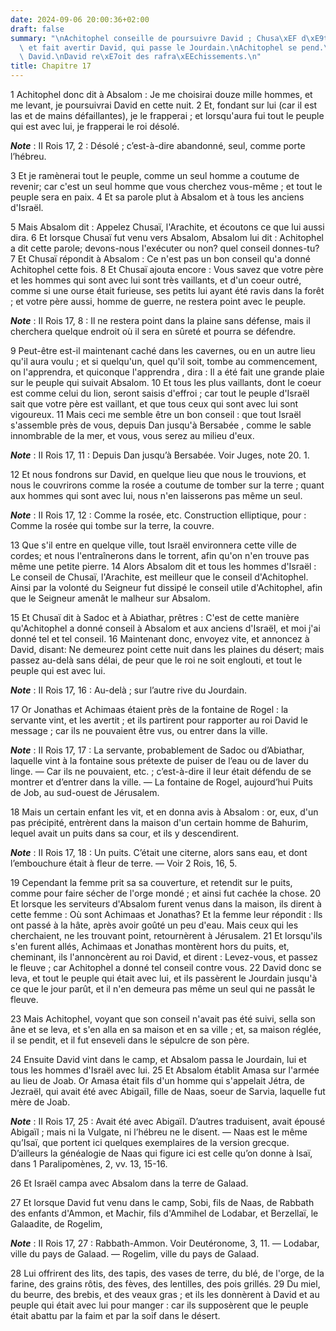 ```yaml
---
date: 2024-09-06 20:00:36+02:00
draft: false
summary: "\nAchitophel conseille de poursuivre David ; Chusa\xEF d\xE9truit ce conseil,\
  \ et fait avertir David, qui passe le Jourdain.\nAchitophel se pend.\nAbsalom poursuit\
  \ David.\nDavid re\xE7oit des rafra\xEEchissements.\n"
title: Chapitre 17
---
```





1 Achitophel donc dit à Absalom : Je me choisirai douze mille hommes, et me levant, je poursuivrai David en cette nuit. 2 Et, fondant sur lui (car il est las et de mains défaillantes), je le frapperai ; et lorsqu'aura fui tout le peuple qui est avec lui, je frapperai le roi désolé.

***Note*** :  II Rois 17, 2 : Désolé ; c’est-à-dire abandonné, seul, comme porte l’hébreu.

3 Et je ramènerai tout le peuple, comme un seul homme a coutume de revenir; car c'est un seul homme que vous cherchez vous-même ; et tout le peuple sera en paix. 4 Et sa parole plut à Absalom et à tous les anciens d'Israël.


5 Mais Absalom dit : Appelez Chusaï, l'Arachite, et écoutons ce que lui aussi dira. 6 Et lorsque Chusaï fut venu vers Absalom, Absalom lui dit : Achitophel a dit cette parole; devons-nous l'exécuter ou non? quel conseil donnes-tu? 7 Et Chusaï répondit à Absalom : Ce n'est pas un bon conseil qu'a donné Achitophel cette fois. 8 Et Chusaï ajouta encore : Vous savez que votre père et les hommes qui sont avec lui sont très vaillants, et d'un coeur outré, comme si une ourse était furieuse, ses petits lui ayant été ravis dans la forêt ; et votre père aussi, homme de guerre, ne restera point avec le peuple.

***Note*** :  II Rois 17, 8 : Il ne restera point dans la plaine sans défense, mais il cherchera quelque endroit où il sera en sûreté et pourra se défendre.

9 Peut-être est-il maintenant caché dans les cavernes, ou en un autre lieu qu'il aura voulu ; et si quelqu'un, quel qu'il soit, tombe au commencement, on l'apprendra, et quiconque l'apprendra , dira : Il a été fait une grande plaie sur le peuple qui suivait Absalom. 10 Et tous les plus vaillants, dont le coeur est comme celui du lion, seront saisis d'effroi ; car tout le peuple d'Israël sait que votre père est vaillant, et que tous ceux qui sont avec lui sont vigoureux. 11 Mais ceci me semble être un bon conseil : que tout Israël s'assemble près de vous, depuis Dan jusqu'à Bersabée , comme le sable innombrable de la mer, et vous, vous serez au milieu d'eux.

***Note*** :  II Rois 17, 11 : Depuis Dan jusqu’à Bersabée. Voir Juges, note 20. 1.

12 Et nous fondrons sur David, en quelque lieu que nous le trouvions, et nous le couvrirons comme la rosée a coutume de tomber sur la terre ; quant aux hommes qui sont avec lui, nous n'en laisserons pas même un seul.

***Note*** :  II Rois 17, 12 : Comme la rosée, etc. Construction elliptique, pour : Comme la rosée qui tombe sur la terre, la couvre.

13 Que s'il entre en quelque ville, tout Israël environnera cette ville de cordes; et nous l'entraînerons dans le torrent, afin qu'on n'en trouve pas même une petite pierre. 14 Alors Absalom dit et tous les hommes d'Israël : Le conseil de Chusaï, l'Arachite, est meilleur que le conseil d'Achitophel. Ainsi par la volonté du Seigneur fut dissipé le conseil utile d'Achitophel, afin que le Seigneur amenât le malheur sur Absalom.


15 Et Chusaï dit à Sadoc et à Abiathar, prêtres : C'est de cette manière qu'Achitophel a donné conseil à Absalom et aux anciens d'Israël, et moi j'ai donné tel et tel conseil. 16 Maintenant donc, envoyez vite, et annoncez à David, disant: Ne demeurez point cette nuit dans les plaines du désert; mais passez au-delà sans délai, de peur que le roi ne soit englouti, et tout le peuple qui est avec lui.

***Note*** :  II Rois 17, 16 : Au-delà ; sur l’autre rive du Jourdain.


17 Or Jonathas et Achimaas étaient près de la fontaine de Rogel : la servante vint, et les avertit ; et ils partirent pour rapporter au roi David le message ; car ils ne pouvaient être vus, ou entrer dans la ville.

***Note*** :  II Rois 17, 17 : La servante, probablement de Sadoc ou d’Abiathar, laquelle vint à la fontaine sous prétexte de puiser de l’eau ou de laver du linge. ― Car ils ne pouvaient, etc. ; c’est-à-dire il leur était défendu de se montrer et d’entrer dans la ville. ― La fontaine de Rogel, aujourd’hui Puits de Job, au sud-ouest de Jérusalem.

18 Mais un certain enfant les vit, et en donna avis à Absalom : or, eux, d'un pas précipité, entrèrent dans la maison d'un certain homme de Bahurim, lequel avait un puits dans sa cour, et ils y descendirent.

***Note*** :  II Rois 17, 18 : Un puits. C’était une citerne, alors sans eau, et dont l’embouchure était à fleur de terre. ― Voir 2 Rois, 16, 5.

19 Cependant la femme prit sa sa couverture, et retendit sur le puits, comme pour faire sécher de l'orge mondé ; et ainsi fut cachée la chose. 20 Et lorsque les serviteurs d'Absalom furent venus dans la maison, ils dirent à cette femme : Où sont Achimaas et Jonathas? Et la femme leur répondit : Ils ont passé à la hâte, après avoir goûté un peu d'eau. Mais ceux qui les cherchaient, ne les trouvant point, retournèrent à Jérusalem. 21 Et lorsqu'ils s'en furent allés, Achimaas et Jonathas montèrent hors du puits, et, cheminant, ils l'annoncèrent au roi David, et dirent : Levez-vous, et passez le fleuve ; car Achitophel a donné tel conseil contre vous. 22 David donc se leva, et tout le peuple qui était avec lui, et ils passèrent le Jourdain jusqu'à ce que le jour parût, et il n'en demeura pas même un seul qui ne passât le fleuve.


23 Mais Achitophel, voyant que son conseil n'avait pas été suivi, sella son âne et se leva, et s'en alla en sa maison et en sa ville ; et, sa maison réglée, il se pendit, et il fut enseveli dans le sépulcre de son père.


24 Ensuite David vint dans le camp, et Absalom passa le Jourdain, lui et tous les hommes d'Israël avec lui. 25 Et Absalom établit Amasa sur l'armée au lieu de Joab. Or Amasa était fils d'un homme qui s'appelait Jétra, de Jezraël, qui avait été avec Abigaïl, fille de Naas, soeur de Sarvia, laquelle fut mère de Joab.

***Note*** :  II Rois 17, 25 : Avait été avec Abigaïl. D’autres traduisent, avait épousé Abigaïl ; mais ni la Vulgate, ni l’hébreu ne le disent. ― Naas est le même qu’Isaï, que portent ici quelques exemplaires de la version grecque. D’ailleurs la généalogie de Naas qui figure ici est celle qu’on donne à Isaï, dans 1 Paralipomènes, 2, vv. 13, 15-16.

26 Et Israël campa avec Absalom dans la terre de Galaad.


27 Et lorsque David fut venu dans le camp, Sobi, fils de Naas, de Rabbath des enfants d'Ammon, et Machir, fils d'Ammihel de Lodabar, et Berzellaï, le Galaadite, de Rogelim,

***Note*** :  II Rois 17, 27 : Rabbath-Ammon. Voir Deutéronome, 3, 11. ― Lodabar, ville du pays de Galaad. ― Rogelim, ville du pays de Galaad.

28 Lui offrirent des lits, des tapis, des vases de terre, du blé, de l'orge, de la farine, des grains rôtis, des fèves, des lentilles, des pois grillés. 29 Du miel, du beurre, des brebis, et des veaux gras ; et ils les donnèrent à David et au peuple qui était avec lui pour manger : car ils supposèrent que le peuple était abattu par la faim et par la soif dans le désert.

